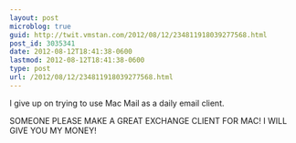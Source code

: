 ```yaml
---
layout: post
microblog: true
guid: http://twit.vmstan.com/2012/08/12/234811918039277568.html
post_id: 3035341
date: 2012-08-12T18:41:38-0600
lastmod: 2012-08-12T18:41:38-0600
type: post
url: /2012/08/12/234811918039277568.html
---
```

I give up on trying to use Mac Mail as a daily email client.

SOMEONE PLEASE MAKE A GREAT EXCHANGE CLIENT FOR MAC! I WILL GIVE YOU MY MONEY!
